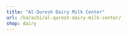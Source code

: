 ```yaml
---
title: "Al-Quresh Dairy Milk Center"
url: /karachi/al-quresh-dairy-milk-center/
shop: dairy
---
```

